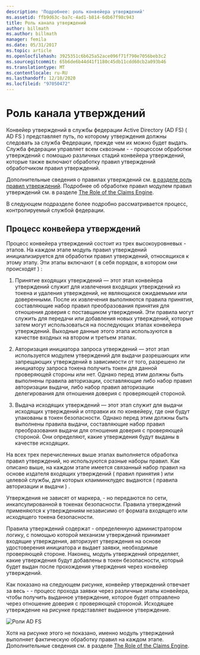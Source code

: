 ```yaml
---
description: 'Подробнее: роль конвейера утверждений'
ms.assetid: ffb9d63c-ba7c-4ad1-b814-6db67f98c943
title: Роль канала утверждений
author: billmath
ms.author: billmath
manager: femila
ms.date: 05/31/2017
ms.topic: article
ms.openlocfilehash: 3925351c6b625a52ace096f71f790e7056beb3c2
ms.sourcegitcommit: 65b6de6b44d41f1180c45db11cdd60cb2a093b46
ms.translationtype: MT
ms.contentlocale: ru-RU
ms.lasthandoff: 12/10/2020
ms.locfileid: "97050472"
---
```

# <a name="the-role-of-the-claims-pipeline"></a>Роль канала утверждений
Конвейер утверждений в службы федерации Active Directory (AD FS) \( AD FS \) представляет путь, по которому утверждения должны следовать за служба Федерации, прежде чем их можно будет выдать. Служба федерации управляет всем сквозным \- \- процессом обработки утверждений с помощью различных стадий конвейера утверждений, которые также включают обработку правил утверждений обработчиком правил утверждений.

Дополнительные сведения о правилах утверждений см. [в разделе роль правил утверждений](The-Role-of-Claim-Rules.md). Подробнее об обработке правил модулем правил утверждений см. в разделе [The Role of the Claims Engine](The-Role-of-the-Claims-Engine.md).

В следующем подразделе более подробно рассматривается процесс, контролируемый службой федерации.

## <a name="claims-pipeline-process"></a>Процесс конвейера утверждений
Процесс конвейера утверждений состоит из трех высокоуровневых \- этапов. На каждом этапе модуль правил утверждений инициализируется для обработки правил утверждений, относящихся к этому этапу. Эти этапы включают \( в себя порядок, в котором они происходят \) :

1.  Принятие входящих утверждений — этот этап конвейера утверждений служит для извлечения входящих утверждений из токена и удаления утверждений, не являющихся ожидаемыми или доверенными. После их извлечения выполняются правила принятия, составляющие набор правил преобразования принятия для отношения доверия с поставщиком утверждений. Эти правила могут служить для передачи или добавления новых утверждений, которые затем могут использоваться на последующих этапах конвейера утверждений. Выходные данные этого этапа используются в качестве входных на втором и третьем этапах.

2.  Авторизация инициатора запроса утверждений — этот этап используется модулем утверждений для выдачи разрешающих или запрещающих утверждений в зависимости от того, разрешено ли инициатору запроса токена получить токен для данной проверяющей стороны или нет. Однако перед этим должны быть выполнены правила авторизации, составляющие либо набор правил авторизации выдачи, либо набор правил авторизации делегирования для отношения доверия с проверяющей стороной.

3.  Выдача исходящих утверждений — этот этап служит для выдачи исходящих утверждений и отправки их по конвейеру, где они будут упакованы в токен безопасности. Однако перед этим должны быть выполнены правила выдачи, составляющие набор правил преобразования выдачи для отношения доверия с проверяющей стороной. Они определяют, какие утверждения будут выданы в качестве исходящих.

На всех трех перечисленных выше этапах выполняется обработка правил утверждений, но используются разные наборы правил. Как описано выше, на каждом этапе имеется связанный набор правил на основе издателя входящих утверждений \( правил принятия \) или целевой службы, для которых клаиминклудес выдаются \( правила авторизации и выдачи \) .

Утверждения не зависят от маркера, \- но передаются по сети, инкапсулированной в токенах безопасности. Правила утверждений применяются к утверждениям независимо от формата входящего или исходящего токена безопасности.

Правила утверждений содержат \- определенную администратором логику, с помощью которой механизм утверждений принимает входящие утверждения, авторизует утверждения на основе удостоверения инициатора и выдает заявки, необходимые проверяющей стороне. Наконец, модуль утверждений определяет, какие утверждения будут добавлены в токен безопасности, который будет выдан после прохождения утверждения через конвейер утверждений.

Как показано на следующем рисунке, конвейер утверждений отвечает за весь \- \- процесс прохода заявки через различные этапы конвейера, чтобы получить выданное утверждение, которое будет отправлено через отношение доверия с проверяющей стороной. Исходящее утверждение на рисунке представляет выданное утверждение.

![Роли AD FS](media/adfs2_pipeline.gif)

Хотя на рисунке этого не показано, именно модуль утверждений выполняет фактическую обработку правил на каждом этапе. Дополнительные сведения см. в разделе [The Role of the Claims Engine](The-Role-of-the-Claims-Engine.md).



